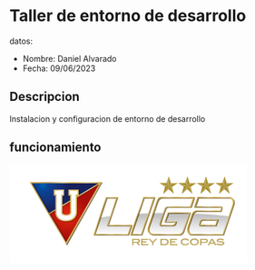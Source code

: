 # Taller de entorno de desarrollo

datos:

- Nombre: Daniel Alvarado
- Fecha: 09/06/2023

## Descripcion


Instalacion y configuracion de entorno de desarrollo

## funcionamiento 
![](img/Logo-LIGA-Blanco.png)



